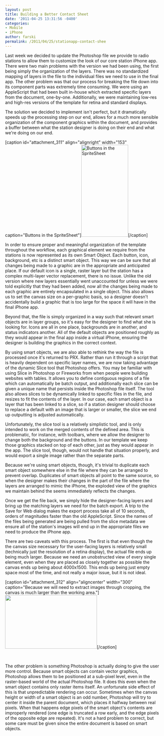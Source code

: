 ```yaml
---
layout: post
title: Building a Better Contact Sheet
date: '2011-04-25 13:31:56 -0400'
categories:
- Mobile
- iPhone
author: farski
permalink: /2011/04/25/stationapp-contact-shee
---
```

<p><!-- p.p1 {margin: 0.0px 0.0px 0.0px 0.0px; font: 12.0px Helvetica} p.p2 {margin: 0.0px 0.0px 0.0px 0.0px; font: 12.0px Helvetica; min-height: 14.0px} -->Last week we decided to update the Photoshop file we provide to radio stations to allow them to customize the look of our core station iPhone app. There were two main problems with the version we had been using, the first being simply the organization of the layers. There was no standardized mapping of layers in the file to the individual files we need to use in the final app. The other problem was that our process for breaking the file down into its component parts was extremely time consuming. We were using an AppleScript that had been built in-house which extracted specific layers from the document, one-by-one. Additionally, we were maintaining low-res and high-res versions of the template for retina and standard displays.</p>
<p>The solution we decided to implement isn't perfect, but it dramatically speeds up the processing step on our end, allows for a much more sensible organization of the component graphics within the document, and provides a buffer between what the station designer is doing on their end and what we're doing on our end.</p>
<p>[caption id="attachment_311" align="alignright" width="153" caption="Buttons in the SpriteSheet"]<a rel="attachment wp-att-311" href="http://labs.prx.org/2011/04/25/stationapp-contact-shee/screen-shot-2011-04-25-at-2-23-14-pm/"><img class="size-medium wp-image-311" title="StationApp SpriteSheet Screenshot" src="http://labs.prx.org/wp-content/uploads/2011/04/Screen-shot-2011-04-25-at-2.23.14-PM-153x300.png" alt="Buttons in the SpriteSheet" width="153" height="300" /></a>[/caption]</p>
<p>In order to ensure proper and meaningful organization of the template throughout the workflow, each graphical element we require from the stations is now represented as its own Smart Object. Each button, icon, background, etc is a distinct smart object. This way we can be sure that all changes being made to a graphic are in the appropriate and anticipated place. If our default icon is a single, raster layer but the station has a complex multi-layer vector replacement, there is no issue. Unlike the old version where new layers essentially went unaccounted for unless we were told explicitly that they had been added, now all the changes being made to each graphic are entirely encapsulated in a single object. This also allows us to set the canvas size on a per-graphic basis, so a designer doesn't accidentally build a graphic that is too large for the space it will have in the final iPhone app.</p>
<p>Beyond that, the file is simply organized in a way such that relevant smart objects are in layer groups, so it's easy for the designer to find what she is looking for. Icons are all in one place, backgrounds are in another, and status indicators another. All of the default objects are positioned roughly as they would appear in the final app inside a virtual iPhone, ensuring the designer is building the graphics in the correct context.</p>
<p>By using smart objects, we are also able to rethink the way the file is processed once it's returned to PRX. Rather than run it through a script that is heavily dependent on specific layer names, we are now taking advantage of the dynamic Slice tool that Photoshop offers. You may be familiar with using Slice in Photoshop or Fireworks from when people were building websites with tables. It allows you to define contiguous regions of a file which can automatically be batch output, and additionally each slice can be given a unique name that persists inside the Photoshop file itself. The tool also allows slices to be dynamically linked to specific files in the file, and resizes to fit the contents of the layer. In our case, each smart object is a layer that has been linked to a slice, so if a station designer should choose to replace a default with an image that is larger or smaller, the slice we end up outputting is adjusted automatically.</p>
<p>Unfortunately, the slice tool is a relatively simplistic tool, and is only intended to work on the merged contents of the defined area. This is problematic, for instance, with toolbars, where we allow the designer to change both the background and the buttons. In our template we keep those graphics stacked on top of each other, just as they would appear in the app. The slice tool, though, would not handle that situation properly, and would export a single image rather than the separate parts.</p>
<p>Because we're using smart objects, though, it's trivial to duplicate each smart object somewhere else in the file where they can be arranged to prevent overlap. Duplicates of smart objects all point to the same source, so when the designer makes their changes in the part of the file where the layers are arranged to mimic the iPhone, the exploded view of the graphics we maintain behind the seems immediately reflects the changes.</p>
<p>Once we get the file back, we simply hide the designer-facing layers and bring up the matching layers we need for the batch export. A trip to the Save for Web dialog makes the export process take all of 10 seconds, orders of magnitudes faster than the old AppleScript. Since the names of the files being generated are being pulled from the slice metadata we ensure all of the station's images will end up in the appropriate files we need to produce the iPhone app.</p>
<p>There are two caveats with this process. The first is that even though the the canvas size necessary for the user-facing layers is relatively small (technically just the resolution of a retina display), the actual file ends up being much larger. Because we need an unobstructed view of every single element, even when they are placed as closely together as possible the canvas ends up being about 4000x1500. This ends up being just empty space most of the time, and not really a major issue, but it is not ideal.</p>
<p>[caption id="attachment_312" align="aligncenter" width="300" caption="Because we will need to extract images through cropping, the canvas is much larger than the working area."]<a rel="attachment wp-att-312" href="http://labs.prx.org/2011/04/25/stationapp-contact-shee/screen-shot-2011-04-25-at-2-28-20-pm/"><img class="size-medium wp-image-312 " title="Screen shot 2011-04-25 at 2.28.20 PM" src="http://labs.prx.org/wp-content/uploads/2011/04/Screen-shot-2011-04-25-at-2.28.20-PM-300x175.png" alt="" width="300" height="175" /></a>[/caption]</p>
<p style="text-align: center;">&nbsp;</p>
<p>The other problem is something Photoshop is actually doing to give the user more control. Because smart objects can contain vector graphics, Photoshop allows them to be positioned at a sub-pixel level, even in the raster-based world of the actual Photoshop file. It does this even when the smart object contains only raster items itself. An unfortunate side effect of this is that unpredictable rendering can occur. Sometimes when the canvas height or width of a smart object is an odd number, Photoshop will try to center it inside the parent document, which places it halfway between real pixels. When that happens edge pixels of the smart object's contents are improperly rendered (one edge is truncated a row early, and the edge pixels of the opposite edge are repeated). It's not a hard problem to correct, but some care must be given since the entire document is based on smart objects.</p>
